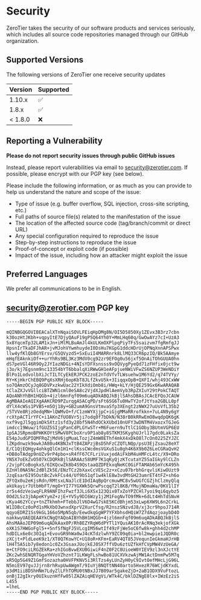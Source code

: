 # Security

ZeroTier takes the security of our software products and services seriously, which 
includes all source code repositories managed through our GitHub organization.

## Supported Versions

The following versions of ZeroTier one receive security updates

| Version | Supported          |
| ------- | ------------------ |
| 1.10.x   | :white_check_mark: |
| 1.8.x   | :white_check_mark:  |
| < 1.8.0 | :x: |

## Reporting a Vulnerability

**Please do not report security issues through public GitHub issues**

Instead, please report vulerabilities via email to security@zerotier.com. If possible,
please encrypt with our PGP key (see below).

Please include the following information, or as much as you can provide to help us 
understand the nature and scope of the issue:


  * Type of issue (e.g. buffer overflow, SQL injection, cross-site scripting, etc.)
  * Full paths of source file(s) related to the manifestation of the issue
  * The location of the affected source code (tag/branch/commit or direct URL)
  * Any special configuration required to reproduce the issue
  * Step-by-step instructions to reproduce the issue
  * Proof-of-concept or exploit code (if possible)
  * Impact of the issue, including how an attacker might exploit the issue


## Preferred Languages

We prefer all communications to be in English.

## security@zerotier.com PGP key

```
-----BEGIN PGP PUBLIC KEY BLOCK-----

mQINBGQGOVIBEACalXTnNqaiSOVLFEiqHpDMg8N/OI5D5850Xy1ZEvx3B3rz7cbn
k30ozHtJKbh+vqpyItE7DjyQAuF19gP5Q64Yh0Y+MmLHq60q/GwOwAYz7cI+UzA3
5x8YqcmTp32LAM1xJn+iMlMLBuAmJl4kULKmOXPlpqPiyTFs5saizvm7fgRmfgJJ
HpsnIrTkaDFJhAR+jvMJohVYwmhuydeI0DsHu7KGpG1ddcHDrUjOPNqXnnAPSPwx
llw4yfKlQb8GYErsv/G5QVyzd5+SxEuiI4MARRnrk8LlMQ33CR6pzIQ/Bk5AAmye
mHqfEAknkiOf++urYhRs9BL3Kz3MdV0cg92zr9EFOg0u56jxf5OnAiTOhGUUA0hn
dS7peVGl46R9Oy2JYIazNDGi+4NIsYDFXsnsss9xOQVygPyeQd71zFHfix0jct9w
j3o/kj7Egsnm9nc13354bYT6bbalqXiRWwGH1eAFpjueNWiVFwZS6NZUP3WeNDiY
BlPo1LodvolbXiJcTILTCyEkERJPCK2zoE2nTdVfvTLWsuehw1M6Yd2/q74TVYy/
RY+KjHkrChEBQ9PqXsXRHj6opKbT8JLfZkvU5k+3IiqqxOpB+QXFI/whj493CxWW
so7QAmzOCyJq8GDVPxzkwUac22YIkXdiOmb8i/HWq+kLY/HjQE259Gx6KwARAQAB
tClaZXJvVGllciBTZWN1cml0eSA8c2VjdXJpdHlAemVyb3RpZXIuY29tPokCTAQT
AQoANhYhBH1HQGb+4jzl6mnFqf09m6uqADkABQJkBjlSAhsDBAsJCAcEFQoJCAUW
AgMBAAIeAQIXgAAKCRD9PZurqgA5ACqPD/sFt6SG6Tu0HwTY2ofJtYsa2GBLL0pf
dYlX4cWSs1PVB5+m5Oj18y+GB2umA9GnsVtmvaSfp3XEngt2zNWX27uUsVfL35b2
/5TVVe8RjzOedqMN+lQWMvO+f/C1zmWYXjjpC+iGjgMMaRRrofkkn+7uL4N9y6gY
rcXtpACT1rYFC+i1AKnZfUO8Vr5ji7odq0f7bDkN/N38rB0kRRwEmO8wqdpQK6gK
nxf9vgJl5ggimDk5Xtz1sfd3y28bf5N4hdOCkXUbd10nUFY3wDNTM4VxozxTGJeG
imdcc19Wuw/1fGUZ5SIjgPanCdPLGYwSTr+M6Fuern9uTtlC1GOby3BUtmVGP6EU
1pSAJSRpmoBPHKKOYtSMwV8PCboXru9P1ab8y8STKM3SKyghUJrl17gdc0LaksZa
E54pJudGPIQMFRqZjMdV6jgMuaLTozjZ4mW8EThf4mkX4xDkO8l7cOn0225ZYJZC
lZKpdnwzk9owkJA80u4KBNJxTtB4ZAPzjBsD5hFzCZQTLNQp/psU3EjZsau28eXT
E/C1QjEQHgy4ohkgQlCm1H1+clKssCWcdmsVGXuS1u8gh4K6X9b0Z6LeCGRaQvH2
+DB8oTAdqp9nUZv9rP4pbo+sR4fF67CFLriVuxjedAiFkbM4uHMFcL4tc/X9+DRo
YN5X7oEkZvO507kCDQRkBjlSARAAz58UMF7K1qKyQjzKTcutaYZ5SaIGky9lCLZn
/2vjpFCoBogkxS/6IKQcwZk8b4S9QstaaQZDFEkxqNeKC0GiFTAMAb6SmYcK495h
EZnHl0NA5Nc2dBlZk5E/ENzTCz2bXaxCcVESc2z+xCzu07brbhGrqvliKiwOUzt9
JzqEsar6I95OutBcZvkFCs44/Uf9bS1qf1w4klE8w3vdMtGH23umrET4tFZ+sh6o
ZFtQx0u2eKjsRdn/RMtsxLNaJlcE1DdIAqBpQrcmuwMC8v5wUGfCGZjhClzmyQlq
akUkayir7UtbHbFT/mgO+YI77YGXWk5QrwPscqqT2l8KB/YMujNDmaWa/0KV1lIY
zr5s4dzVeiwqFLR9ANFIhzFwzf3JLi6XSx123Qix0TxZoYPZCHl7yoi9qi6qybz5
0Od2LSz3jbApeKYymZ+zjE+YV5y9DI6Wzy1j2M1FogNvTO9fMk+6dLt4HhTdSNvH
cKya462YCcy+tnZTkhmh+FTebbJlV6D4wG7skE5KCdBhjm53xLwp6XW9L6n2CrkL
W1IDBcCz0oPd1sMkXbO3wnxdXprV2XurCfsg/R2nszSNzvdJ8/xj3cr9hpoJ714R
qqyoEDRZ1Ss9kGL166o5MpN5qb/EewdkqGgWP7YFXbhsdHQiW7Z7dAqzjoaybD4O
nakkwyUAEQEAAYkCNgQYAQoAIBYhBH1HQGb+4jzl6mnFqf09m6uqADkABQJkBjlS
AhsMAAoJEP09m6uqADkAax0P/Rh8EZYRqW6dPYTl1YQusAK10rAcRNq3ekjofXGk
oXK1S7HWGoFgl5++5nfSfNgFJ5VLcgIM56wtIf49zFjWe5oC6fw8k+ghh4d2chMP
hdDILx6e0c30Iq1+EvovGR9hWa0wJ4cKTdzlwhY9ZC09q0ia+bl2mwpie1JQDR0c
zXCjt+PldLeeK9z1/XT0Q7KowYC+U18oR+KFm+EaRV4QT85JVequnIeGkmaHJrHB
lH4T5A5ib7y8edon1c0Zx3GsaxJUojkEJ0SX7ffVDu6ztUZfkHfCVpMW4VzUeGA/
m+CtFO9ciLRGZEkRa+zhIGoBvwEXU0GiwiF4nZ0F2C8UioeW0YIEV9zl3nXJctYE
ZKc2whSENQRTGgaYHVoVZhznt71LKWgFLshwBo81UCXVkzwAjMW1ActDnmPw5M7q
xR5Qp5G49Z1GmfSozazha0HVFPKNV5i3RlTzs4yLUnZyH0yC9IvtOefMHcLjG96L
N5miEV97gvJJjrn8rhRvpUwAWgmT/9IuYjBNQTtNN40arto5HxezR76WCjdKYxdL
p3dM1iiBDShHNm7LdyZlLFhTOMU0tNBxJJ7B09ar5gakeZjD+2aB1ODX9VuFtozL
onBjI2gIkry0UIkuznHfFw05lZAZAiqHEVgVi/WTk4C/bklDZNgE0lx+IWzEz2iS
L455
=lheL
-----END PGP PUBLIC KEY BLOCK-----
```
